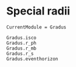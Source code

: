 # Special radii

```@meta
CurrentModule = Gradus
```

```@docs
Gradus.isco
Gradus.r_ph
Gradus.r_mb
Gradus.r_s
Gradus.eventhorizon
```